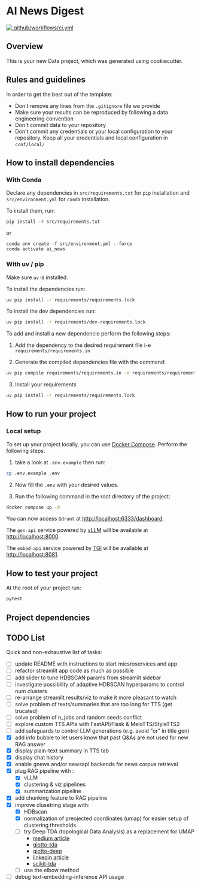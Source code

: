 # AI News Digest

[![.github/workflows/ci.yml](https://github.com/mehdi-elion/AI-News-Digest/actions/workflows/ci.yml/badge.svg)](https://github.com/mehdi-elion/AI-News-Digest/actions/workflows/ci.yml)

## Overview

This is your new Data project, which was generated using cookiecutter.

## Rules and guidelines

In order to get the best out of the template:

* Don't remove any lines from the `.gitignore` file we provide
* Make sure your results can be reproduced by following a data engineering convention
* Don't commit data to your repository
* Don't commit any credentials or your local configuration to your repository. Keep all your credentials and local configuration in `conf/local/`

## How to install dependencies

### With Conda
Declare any dependencies in `src/requirements.txt` for `pip` installation and `src/environment.yml` for `conda` installation.

To install them, run:

```
pip install -r src/requirements.txt
```

or

```console
conda env create -f src/environment.yml --force
conda activate ai_news
```

### With uv / pip

Make sure `uv` is installed.

To install the dependencies run:

```bash
uv pip install -r requirements/requirements.lock
```
To install the dev dependencies run:

```bash
uv pip install -r requirements/dev-requirements.lock
```

To add and install a new dependencie perform the following steps:

1. Add the dependency to the desired requirement file i-e `requirements/requirements.in`

2. Generate the compiled dependencies file with the command:

```bash
uv pip compile requirements/requirements.in -o requirements/requirements.txt
```

3. Install your requirements

```bash
uv pip install -r requirements/requirements.lock
```

## How to run your project

### Local setup

To set up your project locally, you can use [Docker Compose](https://docs.docker.com/compose/).
Perform the following steps.

1. take a look at `.env.example` then run:

```bash
cp .env.example .env
```
2. Now fill the `.env` with your desired values.

3. Run the following command in the root directory of the project:

```bash
docker compose up -d
```
You can now access `Qdrant` at [http://localhost:6333/dashboard](http://localhost:6333/dashboard).

The `gen-api` service powered by [vLLM](https://docs.vllm.ai/en/latest/https://docs.vllm.ai/en/latest/) will be available at [http://localhost:8000](http://localhost:8000).

The `embed-api` service powered by [TGI](https://huggingface.co/docs/text-generation-inference/index) will be available at [http://localhost:8081](http://localhost:8081).

## How to test your project

At the root of your project run:

```bash
pytest
```

## Project dependencies


## TODO List
Quick and non-exhaustive list of tasks:
- [ ] update README with instructions to start micsroservices and app
- [ ] refactor streamlit app code as much as possible
- [ ] add slider to tune HDBSCAN params from streamlit sidebar
- [ ] investigate possibility of adaptive HDBSCAN hyperparams to control num clusters
- [ ] re-arrange streamlit results/viz to make it more pleasant to watch
- [ ] solve problem of texts/summaries that are too long for TTS (get trucated)
- [ ] solve problem of n_jobs and random seeds conflict
- [ ] explore custom TTS APIs with FastAPI/Flask & MeloTTS/StyleTTS2
- [ ] add safeguards to control LLM generations (e.g. avoid "or" in title gen)
- [x] add info bubble to let users know that past Q&As are not used for new RAG answer
- [x] display plain-text summary in TTS tab
- [x] display chat history
- [x] enable gnews and/or newsapi backends for news corpus retrieval
- [x] plug RAG pipeline with :
    - [x] vLLM
    - [x] clustering & viz pipelines
    - [x] summarization pipeline
- [x] add chunking feature to RAG pipeline
- [x] improve clusetring stage with:
    - [x] HDBscan
    - [x] normalization of preojected coordinates (umap) for easier setup of clustering thresholds
    - [ ] try Deep TDA (topological Data Analysis) as a replacement for UMAP
        - [medium article](https://medium.com/@juanc.olamendy/deep-tda-a-new-dimensionality-reduction-algorithm-2d04fa6ed2eb)
        - [giotto-tda](https://giotto-ai.github.io/gtda-docs/0.5.1/library.html)
        - [giotto-deep](https://github.com/giotto-ai/giotto-deep)
        - [linkedin article](https://www.linkedin.com/pulse/deep-tda-new-dimensionality-reduction-algorithm-olamendy-turruellas/)
        - [scikit-tda](https://scikit-tda.org/)
    - [ ] use the elbow method
- [ ] debug text-embedding-inference API usage
